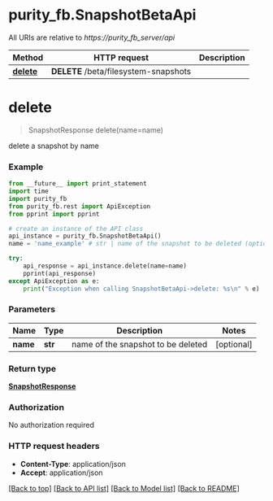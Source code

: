 # purity_fb.SnapshotBetaApi

All URIs are relative to *https://purity_fb_server/api*

Method | HTTP request | Description
------------- | ------------- | -------------
[**delete**](SnapshotBetaApi.md#delete) | **DELETE** /beta/filesystem-snapshots | 


# **delete**
> SnapshotResponse delete(name=name)



delete a snapshot by name

### Example 
```python
from __future__ import print_statement
import time
import purity_fb
from purity_fb.rest import ApiException
from pprint import pprint

# create an instance of the API class
api_instance = purity_fb.SnapshotBetaApi()
name = 'name_example' # str | name of the snapshot to be deleted (optional)

try: 
    api_response = api_instance.delete(name=name)
    pprint(api_response)
except ApiException as e:
    print("Exception when calling SnapshotBetaApi->delete: %s\n" % e)
```

### Parameters

Name | Type | Description  | Notes
------------- | ------------- | ------------- | -------------
 **name** | **str**| name of the snapshot to be deleted | [optional] 

### Return type

[**SnapshotResponse**](SnapshotResponse.md)

### Authorization

No authorization required

### HTTP request headers

 - **Content-Type**: application/json
 - **Accept**: application/json

[[Back to top]](#) [[Back to API list]](../README.md#documentation-for-api-endpoints) [[Back to Model list]](../README.md#documentation-for-models) [[Back to README]](../README.md)

